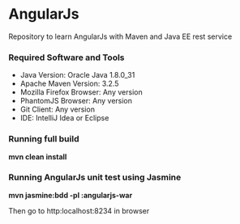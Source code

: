 # AngularJs
Repository to learn AngularJs with Maven and Java EE rest service

### Required Software and Tools
* Java Version: Oracle Java 1.8.0_31
* Apache Maven Version: 3.2.5
* Mozilla Firefox Browser: Any version
* PhantomJS Browser: Any version
* Git Client: Any version
* IDE: IntelliJ Idea or Eclipse

### Running full build
**mvn clean install**

### Running AngularJs unit test using Jasmine
**mvn jasmine:bdd -pl :angularjs-war**

Then go to http:localhost:8234 in browser

